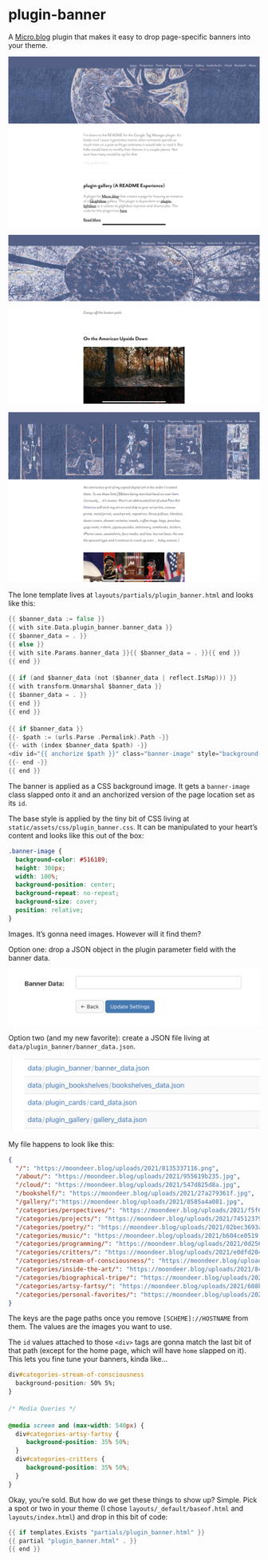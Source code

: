 # plugin-banner
A [Micro.blog](https://micro.blog "Micro.blog") plugin that makes it easy to drop page-specific banners into your theme.

![Banner 1](https://raw.githubusercontent.com/moonbuck/plugin-banner/main/images/banner1.jpeg)

![Banner 2](https://raw.githubusercontent.com/moonbuck/plugin-banner/main/images/banner2.jpeg)

![Banner 3](https://raw.githubusercontent.com/moonbuck/plugin-banner/main/images/banner3.jpeg)

The lone template lives at `layouts/partials/plugin_banner.html` and looks like this:

```go
{{ $banner_data := false }}
{{ with site.Data.plugin_banner.banner_data }}
{{ $banner_data = . }}
{{ else }}
{{ with site.Params.banner_data }}{{ $banner_data = . }}{{ end }}
{{ end }}

{{ if (and $banner_data (not ($banner_data | reflect.IsMap))) }}
{{ with transform.Unmarshal $banner_data }}
{{ $banner_data = . }}
{{ end }}
{{ end }}

{{ if $banner_data }}
{{- $path := (urls.Parse .Permalink).Path -}}
{{- with (index $banner_data $path) -}}
<div id="{{ anchorize $path }}" class="banner-image" style="background-image: url({{ . }});"></div>
{{- end -}}
{{ end }}
```

The banner is applied as a CSS background image. It gets a `banner-image` class slapped onto it and an anchorized version of the page location set as its `id`.

The base style is applied by the tiny bit of CSS living at `static/assets/css/plugin_banner.css`. It can be manipulated to your heart’s content and looks like this out of the box:

```css
.banner-image {
  background-color: #516189;
  height: 300px;
  width: 100%;
  background-position: center;
  background-repeat: no-repeat;
  background-size: cover;
  position: relative;
}
```

Images. It’s gonna need images. However will it find them?

Option one: drop a JSON object in the plugin parameter field with the banner data.

![Plugin Parameters](https://raw.githubusercontent.com/moonbuck/plugin-banner/main/images/plugin_parameters.jpeg)

Option two (and my new favorite): create a JSON file living at `data/plugin_banner/banner_data.json`.

![File Location](https://raw.githubusercontent.com/moonbuck/plugin-banner/main/images/file_location.jpeg)

My file happens to look like  this:

```json
{
  "/": "https://moondeer.blog/uploads/2021/8135337116.png",
  "/about/": "https://moondeer.blog/uploads/2021/955619b235.jpg",
  "/cloud/": "https://moondeer.blog/uploads/2021/547d825d8a.jpg",
  "/bookshelf/": "https://moondeer.blog/uploads/2021/27a279361f.jpg",
  "/gallery/":"https://moondeer.blog/uploads/2021/8585a4a081.jpg",
  "/categories/perspectives/": "https://moondeer.blog/uploads/2021/f5f64b49bb.jpg",
  "/categories/projects/": "https://moondeer.blog/uploads/2021/74512379fa.png",
  "/categories/poetry/": "https://moondeer.blog/uploads/2021/02bec3693a.png",
  "/categories/music/": "https://moondeer.blog/uploads/2021/b604ce0519.png",
  "/categories/programming/": "https://moondeer.blog/uploads/2021/0d2564a5e5.png",
  "/categories/critters/": "https://moondeer.blog/uploads/2021/e0dfd20403.png",
  "/categories/stream-of-consciousness/": "https://moondeer.blog/uploads/2021/b48fce578f.png",
  "/categories/inside-the-art/": "https://moondeer.blog/uploads/2021/8c4669346c.jpg",
  "/categories/biographical-tripe/": "https://moondeer.blog/uploads/2021/ac4a187662.png",
  "/categories/artsy-fartsy/": "https://moondeer.blog/uploads/2021/608bfd1756.png",
  "/categories/personal-favorites/": "https://moondeer.blog/uploads/2021/7529b05b3e.png"
}
```

The keys are the page paths once you remove `[SCHEME]://HOSTNAME` from them. The values are the images you want to use.

The `id` values attached to those `<div>` tags are gonna match the last bit of that path (except for the home page, which will have `home` slapped on it). This lets you fine tune your banners, kinda like…

```css
div#categories-stream-of-consciousness 
  background-position: 50% 5%;
}

/* Media Queries */

@media screen and (max-width: 540px) {
  div#categories-artsy-fartsy {
     background-position: 35% 50%;
  }
  div#categories-critters {
     background-position: 35% 50%;
  }
}

```

Okay, you’re sold. But how do we get these things to show up? Simple. Pick a spot or two in your theme (I chose `layouts/_default/baseof.html` and `layouts/index.html`) and drop in this bit of code:

```go
{{ if templates.Exists "partials/plugin_banner.html" }}
{{ partial "plugin_banner.html" . }}
{{ end }}
```
